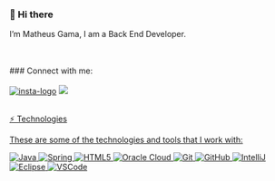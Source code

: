 ### 👋 Hi there 
I’m Matheus Gama, I am a Back End Developer.

<br>
<br>
### Connect with me: <br> <br>
<a href="https://www.instagram.com/oigama/"><img src="https://img.shields.io/badge/Instagram-E4405F?style=for-the-badge&logo=instagram&logoColor=white" alt="insta-logo" /></a>
<a href="https://www.linkedin.com/in/matheus-gama-50934b232"><img src="https://img.shields.io/badge/LinkedIn-0077B5?style=for-the-badge&logo=linkedin&logoColor=white" />
<br>
<br>

  
⚡ Technologies

These are some of the technologies and tools that I work with:

![Java](https://img.shields.io/badge/-Java-007396?style=flat-square&logo=java)
![Spring](https://img.shields.io/badge/-Spring-6DB33F?style=flat-square&logo=spring&logoColor=white)
![HTML5](https://img.shields.io/badge/-HTML5-E34F26?style=flat-square&logo=html5&logoColor=white)
![Oracle Cloud](https://img.shields.io/badge/Oracle%20Cloud-F80000?style=flat-square&logo=oracle&logoColor=white)
![Git](https://img.shields.io/badge/-Git-black?style=flat-square&logo=git)
![GitHub](https://img.shields.io/badge/-GitHub-181717?style=flat-square&logo=github)
![IntelliJ](https://img.shields.io/badge/-IntelliJ%20IDEA-black?style=flat-square&logo=intellij-idea&logoColor=white)
![Eclipse](https://img.shields.io/badge/-Eclipse-2C2255?style=flat-square&logo=eclipse&logoColor=white)
![VSCode](https://img.shields.io/badge/-VSCode-007ACC?style=flat-square&logo=visual-studio-code&logoColor=white)






<!---- 👀 I’m interested in ...
- 🌱 I’m currently learning ...
- 💞️ I’m looking to collaborate on ...
- 📫 How to reach me ...--->

<!---
oigama/oigama is a ✨ special ✨ repository because its `README.md` (this file) appears on your GitHub profile.
You can click the Preview link to take a look at your changes.
--->


